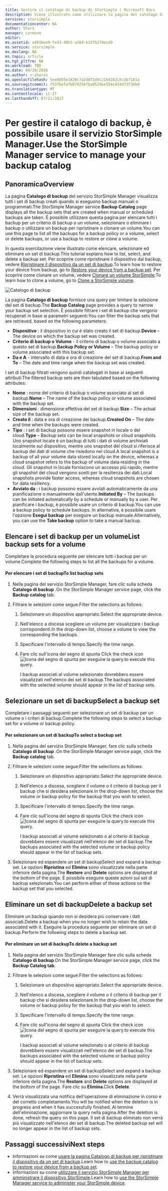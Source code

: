 ```yaml
---
title: Gestire il catalogo di backup di StorSimple | Microsoft Docs
description: Viene illustrato come utilizzare la pagina del catalogo di backup del servizio StorSimple Manager per elencare, selezionare ed eliminare dei set di backup per un volume.
services: storsimple
documentationcenter: NA
author: SharS
manager: carmonm
editor: 
ms.assetid: ad81bee9-fe43-40b3-a384-b15fb274ecd9
ms.service: storsimple
ms.devlang: NA
ms.topic: article
ms.tgt_pltfrm: NA
ms.workload: TBD
ms.date: 04/28/2016
ms.author: v-sharos
ms.openlocfilehash: 5ee9855e1428c7a2d871d9c215d302c5c3b7101a
ms.sourcegitcommit: f537befafb079256fba0529ee554c034d73f36b0
ms.translationtype: MT
ms.contentlocale: it-IT
ms.lasthandoff: 07/11/2017
---
```

# <a name="use-the-storsimple-manager-service-to-manage-your-backup-catalog"></a><span data-ttu-id="6d9eb-103">Per gestire il catalogo di backup, è possibile usare il servizio StorSimple Manager.</span><span class="sxs-lookup"><span data-stu-id="6d9eb-103">Use the StorSimple Manager service to manage your backup catalog</span></span>
## <a name="overview"></a><span data-ttu-id="6d9eb-104">Panoramica</span><span class="sxs-lookup"><span data-stu-id="6d9eb-104">Overview</span></span>
<span data-ttu-id="6d9eb-105">La pagina **Catalogo di backup** del servizio StorSimple Manager visualizza tutti i set di backup creati quando si eseguono backup manuali o programmati.</span><span class="sxs-lookup"><span data-stu-id="6d9eb-105">The StorSimple Manager service **Backup Catalog** page displays all the backup sets that are created when manual or scheduled backups are taken.</span></span> <span data-ttu-id="6d9eb-106">È possibile utilizzare questa pagina per elencare tutti i backup per un criterio di backup o un volume, selezionare o eliminare i backup o utilizzare un backup per ripristinare o clonare un volume.</span><span class="sxs-lookup"><span data-stu-id="6d9eb-106">You can use this page to list all the backups for a backup policy or a volume, select or delete backups, or use a backup to restore or clone a volume.</span></span>

<span data-ttu-id="6d9eb-107">In questa esercitazione viene illustrato come elencare, selezionare ed eliminare un set di backup.</span><span class="sxs-lookup"><span data-stu-id="6d9eb-107">This tutorial explains how to list, select, and delete a backup set.</span></span> <span data-ttu-id="6d9eb-108">Per scoprire come ripristinare il dispositivo dal backup, vedere [Ripristinare il dispositivo da un set di backup](storsimple-restore-from-backup-set.md).</span><span class="sxs-lookup"><span data-stu-id="6d9eb-108">To learn how to restore your device from backup, go to [Restore your device from a backup set](storsimple-restore-from-backup-set.md).</span></span> <span data-ttu-id="6d9eb-109">Per scoprire come clonare un volume, vedere [Clonare un volume StorSimple](storsimple-clone-volume.md).</span><span class="sxs-lookup"><span data-stu-id="6d9eb-109">To learn how to clone a volume, go to [Clone a StorSimple volume](storsimple-clone-volume.md).</span></span>

![Catalogo di backup](./media/storsimple-manage-backup-catalog/backupcatalog.png) 

<span data-ttu-id="6d9eb-111">La pagina **Catalogo di backup** fornisce una query per limitare la selezione del set di backup.</span><span class="sxs-lookup"><span data-stu-id="6d9eb-111">The **Backup Catalog** page provides a query to narrow your backup set selection.</span></span> <span data-ttu-id="6d9eb-112">È possibile filtrare i set di backup che vengono recuperati in base ai parametri seguenti:</span><span class="sxs-lookup"><span data-stu-id="6d9eb-112">You can filter the backup sets that are retrieved, based on the following parameters:</span></span>

* <span data-ttu-id="6d9eb-113">**Dispositivo** : il dispositivo in cui è stato creato il set di backup.</span><span class="sxs-lookup"><span data-stu-id="6d9eb-113">**Device** – The device on which the backup set was created.</span></span>
* <span data-ttu-id="6d9eb-114">**Criterio di backup o Volume** - il criterio di backup o volume associato a questo set di backup.</span><span class="sxs-lookup"><span data-stu-id="6d9eb-114">**Backup Policy or Volume** – The backup policy or volume associated with this backup set.</span></span>
* <span data-ttu-id="6d9eb-115">**Da e A** - intervallo di data e ora di creazione del set di backup.</span><span class="sxs-lookup"><span data-stu-id="6d9eb-115">**From and To** – The date and time range when the backup set was created.</span></span>

<span data-ttu-id="6d9eb-116">I set di backup filtrati vengono quindi catalogati in base ai seguenti attributi:</span><span class="sxs-lookup"><span data-stu-id="6d9eb-116">The filtered backup sets are then tabulated based on the following attributes:</span></span>

* <span data-ttu-id="6d9eb-117">**Nome** : nome del criterio di backup o volume associato al set di backup.</span><span class="sxs-lookup"><span data-stu-id="6d9eb-117">**Name** – The name of the backup policy or volume associated with the backup set.</span></span>
* <span data-ttu-id="6d9eb-118">**Dimensioni** : dimensione effettiva del set di backup.</span><span class="sxs-lookup"><span data-stu-id="6d9eb-118">**Size** – The actual size of the backup set.</span></span>
* <span data-ttu-id="6d9eb-119">**Creato il** : data e ora di creazione dei backup.</span><span class="sxs-lookup"><span data-stu-id="6d9eb-119">**Created On** – The date and time when the backups were created.</span></span> 
* <span data-ttu-id="6d9eb-120">**Tipo** : i set di backup possono essere snapshot in locale o del cloud.</span><span class="sxs-lookup"><span data-stu-id="6d9eb-120">**Type** – Backup sets can be local snapshots or cloud snapshots.</span></span> <span data-ttu-id="6d9eb-121">Uno snapshot locale è un backup di tutti i dati di volume archiviati localmente sul dispositivo, mentre uno snapshot del cloud si riferisce al backup dei dati di volume che risiedono nel cloud.</span><span class="sxs-lookup"><span data-stu-id="6d9eb-121">A local snapshot is a backup of all your volume data stored locally on the device, whereas a cloud snapshot refers to the backup of volume data residing in the cloud.</span></span> <span data-ttu-id="6d9eb-122">Gli snapshot in locale forniscono un accesso più rapido, mentre gli snapshot del cloud vengono scelti per la resilienza dei dati.</span><span class="sxs-lookup"><span data-stu-id="6d9eb-122">Local snapshots provide faster access, whereas cloud snapshots are chosen for data resiliency.</span></span>
* <span data-ttu-id="6d9eb-123">**Avviato da** : i backup possono essere avviati automaticamente da una pianificazione o manualmente dall'utente.</span><span class="sxs-lookup"><span data-stu-id="6d9eb-123">**Initiated By** – The backups can be initiated automatically by a schedule or manually by a user.</span></span> <span data-ttu-id="6d9eb-124">Per pianificare i backup, è possibile usare un criterio di backup.</span><span class="sxs-lookup"><span data-stu-id="6d9eb-124">You can use a backup policy to schedule backups.</span></span> <span data-ttu-id="6d9eb-125">In alternativa, è possibile usare l'opzione **Esegui backup** per eseguire un backup manuale.</span><span class="sxs-lookup"><span data-stu-id="6d9eb-125">Alternatively, you can use the **Take backup** option to take a manual backup.</span></span>

## <a name="list-backup-sets-for-a-volume"></a><span data-ttu-id="6d9eb-126">Elencare i set di backup per un volume</span><span class="sxs-lookup"><span data-stu-id="6d9eb-126">List backup sets for a volume</span></span>
<span data-ttu-id="6d9eb-127">Completare la procedura seguente per elencare tutti i backup per un volume.</span><span class="sxs-lookup"><span data-stu-id="6d9eb-127">Complete the following steps to list all the backups for a volume.</span></span>

#### <a name="to-list-backup-sets"></a><span data-ttu-id="6d9eb-128">Per elencare i set di backup</span><span class="sxs-lookup"><span data-stu-id="6d9eb-128">To list backup sets</span></span>
1. <span data-ttu-id="6d9eb-129">Nella pagina del servizio StorSimple Manager, fare clic sulla scheda **Catalogo di backup** .</span><span class="sxs-lookup"><span data-stu-id="6d9eb-129">On the StorSimple Manager service page, click the **Backup catalog** tab.</span></span>
2. <span data-ttu-id="6d9eb-130">Filtrare le selezioni come segue:</span><span class="sxs-lookup"><span data-stu-id="6d9eb-130">Filter the selections as follows:</span></span>
   
   1. <span data-ttu-id="6d9eb-131">Selezionare un dispositivo appropriato.</span><span class="sxs-lookup"><span data-stu-id="6d9eb-131">Select the appropriate device.</span></span>
   2. <span data-ttu-id="6d9eb-132">Nell'elenco a discesa scegliere un volume per visualizzare i backup corrispondenti.</span><span class="sxs-lookup"><span data-stu-id="6d9eb-132">In the drop-down list, choose a volume to view the corresponding the backups.</span></span>
   3. <span data-ttu-id="6d9eb-133">Specificare l'intervallo di tempo.</span><span class="sxs-lookup"><span data-stu-id="6d9eb-133">Specify the time range.</span></span>
   4. <span data-ttu-id="6d9eb-134">Fare clic sull'icona del segno di spunta </span><span class="sxs-lookup"><span data-stu-id="6d9eb-134">Click the check icon</span></span> ![Icona del segno di spunta](./media/storsimple-manage-backup-catalog/HCS_CheckIcon.png) <span data-ttu-id="6d9eb-136">per eseguire la query.</span><span class="sxs-lookup"><span data-stu-id="6d9eb-136">to execute this query.</span></span>
      
      <span data-ttu-id="6d9eb-137">I backup associati al volume selezionato dovrebbero essere visualizzati nell'elenco dei set di backup.</span><span class="sxs-lookup"><span data-stu-id="6d9eb-137">The backups associated with the selected volume should appear in the list of backup sets.</span></span>

## <a name="select-a-backup-set"></a><span data-ttu-id="6d9eb-138">Selezionare un set di backup</span><span class="sxs-lookup"><span data-stu-id="6d9eb-138">Select a backup set</span></span>
<span data-ttu-id="6d9eb-139">Completare i passaggi seguenti per selezionare un set di backup per un volume o i criteri di backup.</span><span class="sxs-lookup"><span data-stu-id="6d9eb-139">Complete the following steps to select a backup set for a volume or backup policy.</span></span>

#### <a name="to-select-a-backup-set"></a><span data-ttu-id="6d9eb-140">Per selezionare un set di backup</span><span class="sxs-lookup"><span data-stu-id="6d9eb-140">To select a backup set</span></span>
1. <span data-ttu-id="6d9eb-141">Nella pagina del servizio StorSimple Manager, fare clic sulla scheda **Catalogo di backup** .</span><span class="sxs-lookup"><span data-stu-id="6d9eb-141">On the StorSimple Manager service page, click the **Backup catalog** tab.</span></span>
2. <span data-ttu-id="6d9eb-142">Filtrare le selezioni come segue:</span><span class="sxs-lookup"><span data-stu-id="6d9eb-142">Filter the selections as follows:</span></span>
   
   1. <span data-ttu-id="6d9eb-143">Selezionare un dispositivo appropriato.</span><span class="sxs-lookup"><span data-stu-id="6d9eb-143">Select the appropriate device.</span></span>
   2. <span data-ttu-id="6d9eb-144">Nell'elenco a discesa, scegliere il volume o il criterio di backup per il backup che si desidera selezionare.</span><span class="sxs-lookup"><span data-stu-id="6d9eb-144">In the drop-down list, choose the volume or backup policy for the backup that you wish to select.</span></span>
   3. <span data-ttu-id="6d9eb-145">Specificare l'intervallo di tempo.</span><span class="sxs-lookup"><span data-stu-id="6d9eb-145">Specify the time range.</span></span>
   4. <span data-ttu-id="6d9eb-146">Fare clic sull'icona del segno di spunta </span><span class="sxs-lookup"><span data-stu-id="6d9eb-146">Click the check icon</span></span> ![Icona del segno di spunta](./media/storsimple-manage-backup-catalog/HCS_CheckIcon.png) <span data-ttu-id="6d9eb-148">per eseguire la query.</span><span class="sxs-lookup"><span data-stu-id="6d9eb-148">to execute this query.</span></span>
      
      <span data-ttu-id="6d9eb-149">I backup associati al volume selezionato o al criterio di backup dovrebbero essere visualizzati nell'elenco dei set di backup.</span><span class="sxs-lookup"><span data-stu-id="6d9eb-149">The backups associated with the selected volume or backup policy should appear in the list of backup sets.</span></span>
3. <span data-ttu-id="6d9eb-150">Selezionare ed espandere un set di backup</span><span class="sxs-lookup"><span data-stu-id="6d9eb-150">Select and expand a backup set.</span></span> <span data-ttu-id="6d9eb-151">Le opzioni **Ripristina** ed **Elimina** sono visualizzate nella parte inferiore della pagina.</span><span class="sxs-lookup"><span data-stu-id="6d9eb-151">The **Restore** and **Delete** options are displayed at the bottom of the page.</span></span> <span data-ttu-id="6d9eb-152">È possibile eseguire queste azioni sul set di backup selezionato.</span><span class="sxs-lookup"><span data-stu-id="6d9eb-152">You can perform either of these actions on the backup set that you selected.</span></span>

## <a name="delete-a-backup-set"></a><span data-ttu-id="6d9eb-153">Eliminare un set di backup</span><span class="sxs-lookup"><span data-stu-id="6d9eb-153">Delete a backup set</span></span>
<span data-ttu-id="6d9eb-154">Eliminare un backup quando non si desidera più conservare i dati associati.</span><span class="sxs-lookup"><span data-stu-id="6d9eb-154">Delete a backup when you no longer wish to retain the data associated with it.</span></span> <span data-ttu-id="6d9eb-155">Eseguire la procedura seguente per eliminare un set di backup.</span><span class="sxs-lookup"><span data-stu-id="6d9eb-155">Perform the following steps to delete a backup set.</span></span>

#### <a name="to-delete-a-backup-set"></a><span data-ttu-id="6d9eb-156">Per eliminare un set di backup</span><span class="sxs-lookup"><span data-stu-id="6d9eb-156">To delete a backup set</span></span>
1. <span data-ttu-id="6d9eb-157">Nella pagina del servizio StorSimple Manager fare clic sulla scheda **Catalogo di backup**.</span><span class="sxs-lookup"><span data-stu-id="6d9eb-157">On the StorSimple Manager service page, click the **Backup Catalog tab**.</span></span>
2. <span data-ttu-id="6d9eb-158">Filtrare le selezioni come segue:</span><span class="sxs-lookup"><span data-stu-id="6d9eb-158">Filter the selections as follows:</span></span>
   
   1. <span data-ttu-id="6d9eb-159">Selezionare un dispositivo appropriato.</span><span class="sxs-lookup"><span data-stu-id="6d9eb-159">Select the appropriate device.</span></span>
   2. <span data-ttu-id="6d9eb-160">Nell'elenco a discesa, scegliere il volume o il criterio di backup per il backup che si desidera selezionare.</span><span class="sxs-lookup"><span data-stu-id="6d9eb-160">In the drop-down list, choose the volume or backup policy for the backup that you wish to select.</span></span>
   3. <span data-ttu-id="6d9eb-161">Specificare l'intervallo di tempo.</span><span class="sxs-lookup"><span data-stu-id="6d9eb-161">Specify the time range.</span></span>
   4. <span data-ttu-id="6d9eb-162">Fare clic sull'icona del segno di spunta </span><span class="sxs-lookup"><span data-stu-id="6d9eb-162">Click the check icon</span></span> ![Icona del segno di spunta](./media/storsimple-manage-backup-catalog/HCS_CheckIcon.png) <span data-ttu-id="6d9eb-164">per eseguire la query.</span><span class="sxs-lookup"><span data-stu-id="6d9eb-164">to execute this query.</span></span>
      
      <span data-ttu-id="6d9eb-165">I backup associati al volume selezionato o al criterio di backup dovrebbero essere visualizzati nell'elenco dei set di backup.</span><span class="sxs-lookup"><span data-stu-id="6d9eb-165">The backups associated with the selected volume or backup policy should appear in the list of backup sets.</span></span>
3. <span data-ttu-id="6d9eb-166">Selezionare ed espandere un set di backup</span><span class="sxs-lookup"><span data-stu-id="6d9eb-166">Select and expand a backup set.</span></span> <span data-ttu-id="6d9eb-167">Le opzioni **Ripristina** ed **Elimina** sono visualizzate nella parte inferiore della pagina.</span><span class="sxs-lookup"><span data-stu-id="6d9eb-167">The **Restore** and **Delete** options are displayed at the bottom of the page.</span></span> <span data-ttu-id="6d9eb-168">Fare clic su **Elimina**.</span><span class="sxs-lookup"><span data-stu-id="6d9eb-168">Click **Delete**.</span></span>
4. <span data-ttu-id="6d9eb-169">Verrà visualizzata una notifica dell'operazione di eliminazione in corso e del corretto completamento.</span><span class="sxs-lookup"><span data-stu-id="6d9eb-169">You will be notified when the deletion is in progress and when it has successfully finished.</span></span> <span data-ttu-id="6d9eb-170">Al termine dell'eliminazione, aggiornare la query nella pagina.</span><span class="sxs-lookup"><span data-stu-id="6d9eb-170">After the deletion is done, refresh the query on this page.</span></span> <span data-ttu-id="6d9eb-171">Il set di backup eliminato non verrà più visualizzato nell'elenco dei set di backup.</span><span class="sxs-lookup"><span data-stu-id="6d9eb-171">The deleted backup set will no longer appear in the list of backup sets.</span></span>

## <a name="next-steps"></a><span data-ttu-id="6d9eb-172">Passaggi successivi</span><span class="sxs-lookup"><span data-stu-id="6d9eb-172">Next steps</span></span>
* <span data-ttu-id="6d9eb-173">Informazioni su come [usare la pagina Catalogo di backup per ripristinare il dispositivo da un set di backup](storsimple-restore-from-backup-set.md).</span><span class="sxs-lookup"><span data-stu-id="6d9eb-173">Learn how to [use the backup catalog to restore your device from a backup set](storsimple-restore-from-backup-set.md).</span></span>
* <span data-ttu-id="6d9eb-174">Informazioni su come [utilizzare il servizio StorSimple Manager per amministrare il dispositivo StorSimple](storsimple-manager-service-administration.md).</span><span class="sxs-lookup"><span data-stu-id="6d9eb-174">Learn how to [use the StorSimple Manager service to administer your StorSimple device](storsimple-manager-service-administration.md).</span></span>


